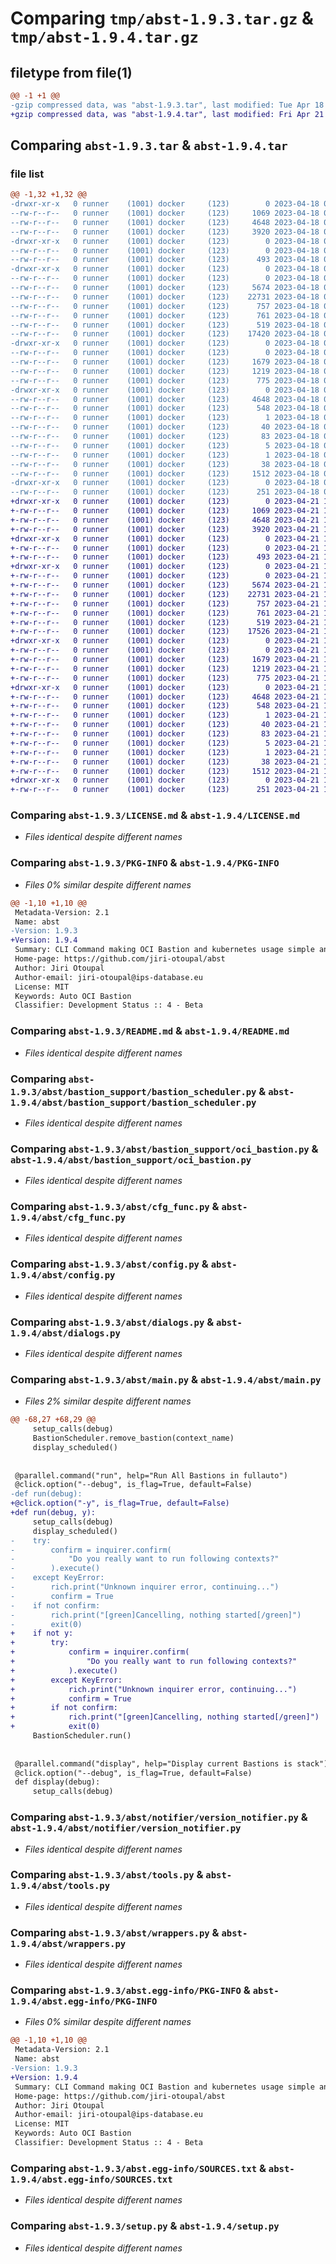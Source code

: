 # Comparing `tmp/abst-1.9.3.tar.gz` & `tmp/abst-1.9.4.tar.gz`

## filetype from file(1)

```diff
@@ -1 +1 @@
-gzip compressed data, was "abst-1.9.3.tar", last modified: Tue Apr 18 09:12:10 2023, max compression
+gzip compressed data, was "abst-1.9.4.tar", last modified: Fri Apr 21 10:23:37 2023, max compression
```

## Comparing `abst-1.9.3.tar` & `abst-1.9.4.tar`

### file list

```diff
@@ -1,32 +1,32 @@
-drwxr-xr-x   0 runner    (1001) docker     (123)        0 2023-04-18 09:12:10.216003 abst-1.9.3/
--rw-r--r--   0 runner    (1001) docker     (123)     1069 2023-04-18 09:11:55.000000 abst-1.9.3/LICENSE.md
--rw-r--r--   0 runner    (1001) docker     (123)     4648 2023-04-18 09:12:10.216003 abst-1.9.3/PKG-INFO
--rw-r--r--   0 runner    (1001) docker     (123)     3920 2023-04-18 09:11:55.000000 abst-1.9.3/README.md
-drwxr-xr-x   0 runner    (1001) docker     (123)        0 2023-04-18 09:12:10.212002 abst-1.9.3/abst/
--rw-r--r--   0 runner    (1001) docker     (123)        0 2023-04-18 09:11:55.000000 abst-1.9.3/abst/__init__.py
--rw-r--r--   0 runner    (1001) docker     (123)      493 2023-04-18 09:11:55.000000 abst-1.9.3/abst/__version__.py
-drwxr-xr-x   0 runner    (1001) docker     (123)        0 2023-04-18 09:12:10.216003 abst-1.9.3/abst/bastion_support/
--rw-r--r--   0 runner    (1001) docker     (123)        0 2023-04-18 09:11:55.000000 abst-1.9.3/abst/bastion_support/__init__.py
--rw-r--r--   0 runner    (1001) docker     (123)     5674 2023-04-18 09:11:55.000000 abst-1.9.3/abst/bastion_support/bastion_scheduler.py
--rw-r--r--   0 runner    (1001) docker     (123)    22731 2023-04-18 09:11:55.000000 abst-1.9.3/abst/bastion_support/oci_bastion.py
--rw-r--r--   0 runner    (1001) docker     (123)      757 2023-04-18 09:11:55.000000 abst-1.9.3/abst/cfg_func.py
--rw-r--r--   0 runner    (1001) docker     (123)      761 2023-04-18 09:11:55.000000 abst-1.9.3/abst/config.py
--rw-r--r--   0 runner    (1001) docker     (123)      519 2023-04-18 09:11:55.000000 abst-1.9.3/abst/dialogs.py
--rw-r--r--   0 runner    (1001) docker     (123)    17420 2023-04-18 09:11:55.000000 abst-1.9.3/abst/main.py
-drwxr-xr-x   0 runner    (1001) docker     (123)        0 2023-04-18 09:12:10.216003 abst-1.9.3/abst/notifier/
--rw-r--r--   0 runner    (1001) docker     (123)        0 2023-04-18 09:11:55.000000 abst-1.9.3/abst/notifier/__init__.py
--rw-r--r--   0 runner    (1001) docker     (123)     1679 2023-04-18 09:11:55.000000 abst-1.9.3/abst/notifier/version_notifier.py
--rw-r--r--   0 runner    (1001) docker     (123)     1219 2023-04-18 09:11:55.000000 abst-1.9.3/abst/tools.py
--rw-r--r--   0 runner    (1001) docker     (123)      775 2023-04-18 09:11:55.000000 abst-1.9.3/abst/wrappers.py
-drwxr-xr-x   0 runner    (1001) docker     (123)        0 2023-04-18 09:12:10.216003 abst-1.9.3/abst.egg-info/
--rw-r--r--   0 runner    (1001) docker     (123)     4648 2023-04-18 09:12:10.000000 abst-1.9.3/abst.egg-info/PKG-INFO
--rw-r--r--   0 runner    (1001) docker     (123)      548 2023-04-18 09:12:10.000000 abst-1.9.3/abst.egg-info/SOURCES.txt
--rw-r--r--   0 runner    (1001) docker     (123)        1 2023-04-18 09:12:10.000000 abst-1.9.3/abst.egg-info/dependency_links.txt
--rw-r--r--   0 runner    (1001) docker     (123)       40 2023-04-18 09:12:10.000000 abst-1.9.3/abst.egg-info/entry_points.txt
--rw-r--r--   0 runner    (1001) docker     (123)       83 2023-04-18 09:12:10.000000 abst-1.9.3/abst.egg-info/requires.txt
--rw-r--r--   0 runner    (1001) docker     (123)        5 2023-04-18 09:12:10.000000 abst-1.9.3/abst.egg-info/top_level.txt
--rw-r--r--   0 runner    (1001) docker     (123)        1 2023-04-18 09:12:10.000000 abst-1.9.3/abst.egg-info/zip-safe
--rw-r--r--   0 runner    (1001) docker     (123)       38 2023-04-18 09:12:10.216003 abst-1.9.3/setup.cfg
--rw-r--r--   0 runner    (1001) docker     (123)     1512 2023-04-18 09:11:55.000000 abst-1.9.3/setup.py
-drwxr-xr-x   0 runner    (1001) docker     (123)        0 2023-04-18 09:12:10.216003 abst-1.9.3/tests/
--rw-r--r--   0 runner    (1001) docker     (123)      251 2023-04-18 09:11:55.000000 abst-1.9.3/tests/test_sample_dict.py
+drwxr-xr-x   0 runner    (1001) docker     (123)        0 2023-04-21 10:23:37.115653 abst-1.9.4/
+-rw-r--r--   0 runner    (1001) docker     (123)     1069 2023-04-21 10:23:25.000000 abst-1.9.4/LICENSE.md
+-rw-r--r--   0 runner    (1001) docker     (123)     4648 2023-04-21 10:23:37.115653 abst-1.9.4/PKG-INFO
+-rw-r--r--   0 runner    (1001) docker     (123)     3920 2023-04-21 10:23:25.000000 abst-1.9.4/README.md
+drwxr-xr-x   0 runner    (1001) docker     (123)        0 2023-04-21 10:23:37.115653 abst-1.9.4/abst/
+-rw-r--r--   0 runner    (1001) docker     (123)        0 2023-04-21 10:23:25.000000 abst-1.9.4/abst/__init__.py
+-rw-r--r--   0 runner    (1001) docker     (123)      493 2023-04-21 10:23:25.000000 abst-1.9.4/abst/__version__.py
+drwxr-xr-x   0 runner    (1001) docker     (123)        0 2023-04-21 10:23:37.115653 abst-1.9.4/abst/bastion_support/
+-rw-r--r--   0 runner    (1001) docker     (123)        0 2023-04-21 10:23:25.000000 abst-1.9.4/abst/bastion_support/__init__.py
+-rw-r--r--   0 runner    (1001) docker     (123)     5674 2023-04-21 10:23:25.000000 abst-1.9.4/abst/bastion_support/bastion_scheduler.py
+-rw-r--r--   0 runner    (1001) docker     (123)    22731 2023-04-21 10:23:25.000000 abst-1.9.4/abst/bastion_support/oci_bastion.py
+-rw-r--r--   0 runner    (1001) docker     (123)      757 2023-04-21 10:23:25.000000 abst-1.9.4/abst/cfg_func.py
+-rw-r--r--   0 runner    (1001) docker     (123)      761 2023-04-21 10:23:25.000000 abst-1.9.4/abst/config.py
+-rw-r--r--   0 runner    (1001) docker     (123)      519 2023-04-21 10:23:25.000000 abst-1.9.4/abst/dialogs.py
+-rw-r--r--   0 runner    (1001) docker     (123)    17526 2023-04-21 10:23:25.000000 abst-1.9.4/abst/main.py
+drwxr-xr-x   0 runner    (1001) docker     (123)        0 2023-04-21 10:23:37.115653 abst-1.9.4/abst/notifier/
+-rw-r--r--   0 runner    (1001) docker     (123)        0 2023-04-21 10:23:25.000000 abst-1.9.4/abst/notifier/__init__.py
+-rw-r--r--   0 runner    (1001) docker     (123)     1679 2023-04-21 10:23:25.000000 abst-1.9.4/abst/notifier/version_notifier.py
+-rw-r--r--   0 runner    (1001) docker     (123)     1219 2023-04-21 10:23:25.000000 abst-1.9.4/abst/tools.py
+-rw-r--r--   0 runner    (1001) docker     (123)      775 2023-04-21 10:23:25.000000 abst-1.9.4/abst/wrappers.py
+drwxr-xr-x   0 runner    (1001) docker     (123)        0 2023-04-21 10:23:37.115653 abst-1.9.4/abst.egg-info/
+-rw-r--r--   0 runner    (1001) docker     (123)     4648 2023-04-21 10:23:37.000000 abst-1.9.4/abst.egg-info/PKG-INFO
+-rw-r--r--   0 runner    (1001) docker     (123)      548 2023-04-21 10:23:37.000000 abst-1.9.4/abst.egg-info/SOURCES.txt
+-rw-r--r--   0 runner    (1001) docker     (123)        1 2023-04-21 10:23:37.000000 abst-1.9.4/abst.egg-info/dependency_links.txt
+-rw-r--r--   0 runner    (1001) docker     (123)       40 2023-04-21 10:23:37.000000 abst-1.9.4/abst.egg-info/entry_points.txt
+-rw-r--r--   0 runner    (1001) docker     (123)       83 2023-04-21 10:23:37.000000 abst-1.9.4/abst.egg-info/requires.txt
+-rw-r--r--   0 runner    (1001) docker     (123)        5 2023-04-21 10:23:37.000000 abst-1.9.4/abst.egg-info/top_level.txt
+-rw-r--r--   0 runner    (1001) docker     (123)        1 2023-04-21 10:23:36.000000 abst-1.9.4/abst.egg-info/zip-safe
+-rw-r--r--   0 runner    (1001) docker     (123)       38 2023-04-21 10:23:37.115653 abst-1.9.4/setup.cfg
+-rw-r--r--   0 runner    (1001) docker     (123)     1512 2023-04-21 10:23:25.000000 abst-1.9.4/setup.py
+drwxr-xr-x   0 runner    (1001) docker     (123)        0 2023-04-21 10:23:37.115653 abst-1.9.4/tests/
+-rw-r--r--   0 runner    (1001) docker     (123)      251 2023-04-21 10:23:25.000000 abst-1.9.4/tests/test_sample_dict.py
```

### Comparing `abst-1.9.3/LICENSE.md` & `abst-1.9.4/LICENSE.md`

 * *Files identical despite different names*

### Comparing `abst-1.9.3/PKG-INFO` & `abst-1.9.4/PKG-INFO`

 * *Files 0% similar despite different names*

```diff
@@ -1,10 +1,10 @@
 Metadata-Version: 2.1
 Name: abst
-Version: 1.9.3
+Version: 1.9.4
 Summary: CLI Command making OCI Bastion and kubernetes usage simple and fast
 Home-page: https://github.com/jiri-otoupal/abst
 Author: Jiri Otoupal
 Author-email: jiri-otoupal@ips-database.eu
 License: MIT
 Keywords: Auto OCI Bastion
 Classifier: Development Status :: 4 - Beta
```

### Comparing `abst-1.9.3/README.md` & `abst-1.9.4/README.md`

 * *Files identical despite different names*

### Comparing `abst-1.9.3/abst/bastion_support/bastion_scheduler.py` & `abst-1.9.4/abst/bastion_support/bastion_scheduler.py`

 * *Files identical despite different names*

### Comparing `abst-1.9.3/abst/bastion_support/oci_bastion.py` & `abst-1.9.4/abst/bastion_support/oci_bastion.py`

 * *Files identical despite different names*

### Comparing `abst-1.9.3/abst/cfg_func.py` & `abst-1.9.4/abst/cfg_func.py`

 * *Files identical despite different names*

### Comparing `abst-1.9.3/abst/config.py` & `abst-1.9.4/abst/config.py`

 * *Files identical despite different names*

### Comparing `abst-1.9.3/abst/dialogs.py` & `abst-1.9.4/abst/dialogs.py`

 * *Files identical despite different names*

### Comparing `abst-1.9.3/abst/main.py` & `abst-1.9.4/abst/main.py`

 * *Files 2% similar despite different names*

```diff
@@ -68,27 +68,29 @@
     setup_calls(debug)
     BastionScheduler.remove_bastion(context_name)
     display_scheduled()
 
 
 @parallel.command("run", help="Run All Bastions in fullauto")
 @click.option("--debug", is_flag=True, default=False)
-def run(debug):
+@click.option("-y", is_flag=True, default=False)
+def run(debug, y):
     setup_calls(debug)
     display_scheduled()
-    try:
-        confirm = inquirer.confirm(
-            "Do you really want to run following contexts?"
-        ).execute()
-    except KeyError:
-        rich.print("Unknown inquirer error, continuing...")
-        confirm = True
-    if not confirm:
-        rich.print("[green]Cancelling, nothing started[/green]")
-        exit(0)
+    if not y:
+        try:
+            confirm = inquirer.confirm(
+                "Do you really want to run following contexts?"
+            ).execute()
+        except KeyError:
+            rich.print("Unknown inquirer error, continuing...")
+            confirm = True
+        if not confirm:
+            rich.print("[green]Cancelling, nothing started[/green]")
+            exit(0)
     BastionScheduler.run()
 
 
 @parallel.command("display", help="Display current Bastions is stack")
 @click.option("--debug", is_flag=True, default=False)
 def display(debug):
     setup_calls(debug)
```

### Comparing `abst-1.9.3/abst/notifier/version_notifier.py` & `abst-1.9.4/abst/notifier/version_notifier.py`

 * *Files identical despite different names*

### Comparing `abst-1.9.3/abst/tools.py` & `abst-1.9.4/abst/tools.py`

 * *Files identical despite different names*

### Comparing `abst-1.9.3/abst/wrappers.py` & `abst-1.9.4/abst/wrappers.py`

 * *Files identical despite different names*

### Comparing `abst-1.9.3/abst.egg-info/PKG-INFO` & `abst-1.9.4/abst.egg-info/PKG-INFO`

 * *Files 0% similar despite different names*

```diff
@@ -1,10 +1,10 @@
 Metadata-Version: 2.1
 Name: abst
-Version: 1.9.3
+Version: 1.9.4
 Summary: CLI Command making OCI Bastion and kubernetes usage simple and fast
 Home-page: https://github.com/jiri-otoupal/abst
 Author: Jiri Otoupal
 Author-email: jiri-otoupal@ips-database.eu
 License: MIT
 Keywords: Auto OCI Bastion
 Classifier: Development Status :: 4 - Beta
```

### Comparing `abst-1.9.3/abst.egg-info/SOURCES.txt` & `abst-1.9.4/abst.egg-info/SOURCES.txt`

 * *Files identical despite different names*

### Comparing `abst-1.9.3/setup.py` & `abst-1.9.4/setup.py`

 * *Files identical despite different names*

